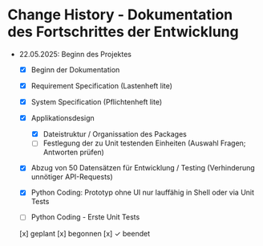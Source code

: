 # Change History - Dokumentation des Fortschrittes der Entwicklung

- <time datetime="2025-05-22">22.05.2025: </time>Beginn des Projektes
    - [x] Beginn der Dokumentation 
    - [x] Requirement Specification (Lastenheft lite)
    - [x] System Specification (Pflichtenheft lite)
    - [x] Applikationsdesign
        - [x] Dateistruktur / Organissation des Packages
        - [ ] Festlegung der zu Unit testenden Einheiten (Auswahl Fragen; Antworten prüfen)
    - [x] Abzug von 50 Datensätzen für Entwicklung / Testing (Verhinderung unnötiger API-Requests)
    - [x] Python Coding: Prototyp ohne UI nur lauffähig in Shell oder via Unit Tests
    - [ ] Python Coding - Erste Unit Tests



    [x] geplant [x] begonnen  [x] ✓ beendet

    